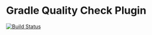 # Gradle Quality Check Plugin
[![Build Status](https://travis-ci.com/neherim/gradle-quality-check-plugin.svg?branch=master)](https://travis-ci.com/neherim/gradle-quality-check-plugin)

